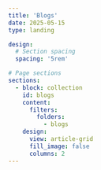 ```yaml
---
title: 'Blogs'
date: 2025-05-15
type: landing

design:
  # Section spacing
  spacing: '5rem'

# Page sections
sections:
  - block: collection
    id: blogs
    content:
      filters:
        folders:
          - blogs
    design:
      view: article-grid
      fill_image: false
      columns: 2
---
```

